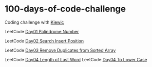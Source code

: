 # 100-days-of-code-challenge
Coding challenge with [Kiewic](https://github.com/kiewic) 

LeetCode [Day01 Palindrome Number](https://leetcode.com/problems/palindrome-number/submissions/)

LeetCode [Day02 Search Insert Position](https://leetcode.com/problems/search-insert-position/submissions/)

LeetCode [Day03 Remove Duplicates from Sorted Array](https://leetcode.com/problems/remove-duplicates-from-sorted-array/submissions/)

LeetCode [Day04 Length of Last Word](https://leetcode.com/problems/length-of-last-word/submissions/)
LeetCode [Day04 To Lower Case](https://leetcode.com/problems/to-lower-case/submissions/)
